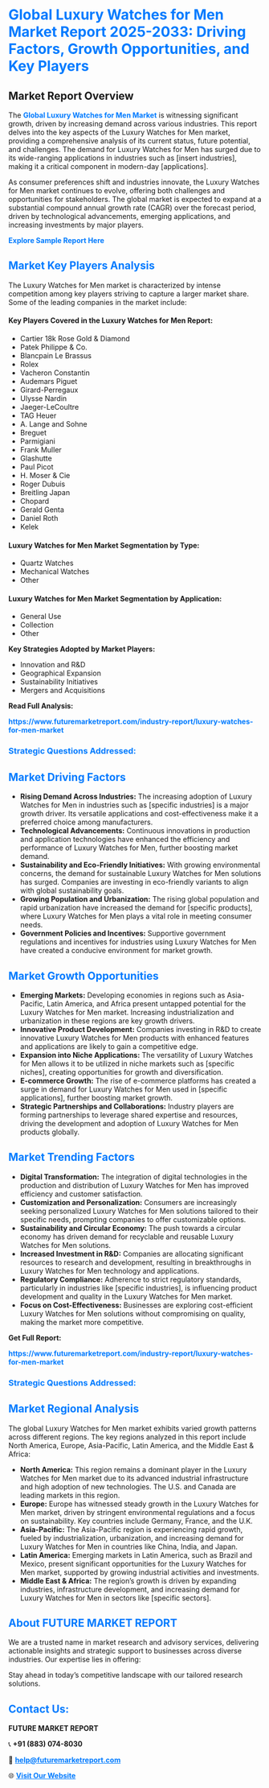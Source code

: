 <h1 style="color: #007BFF;">Global Luxury Watches for Men Market Report 2025-2033: Driving Factors, Growth Opportunities, and Key Players</h1>

<section id="overview">
<h2>Market Report Overview</h2>
<p>The <a href="https://www.futuremarketreport.com/industry-report/luxury-watches-for-men-market" style="color: #007BFF; text-decoration: none;"><strong>Global Luxury Watches for Men Market</strong></a> is witnessing significant growth, driven by increasing demand across various industries. This report delves into the key aspects of the Luxury Watches for Men market, providing a comprehensive analysis of its current status, future potential, and challenges. The demand for Luxury Watches for Men has surged due to its wide-ranging applications in industries such as [insert industries], making it a critical component in modern-day [applications].</p>
<p>As consumer preferences shift and industries innovate, the Luxury Watches for Men market continues to evolve, offering both challenges and opportunities for stakeholders. The global market is expected to expand at a substantial compound annual growth rate (CAGR) over the forecast period, driven by technological advancements, emerging applications, and increasing investments by major players.</p>
</section>

<section id="overview">
<p><a href="https://www.futuremarketreport.com/request-sample/reportId=106196" style="color: #007BFF; text-decoration: none;"><strong>Explore Sample Report Here</strong></a></p>
</section>

<section id="key-players">
<h2 style="color: #007BFF;">Market Key Players Analysis</h2>
<p>The Luxury Watches for Men market is characterized by intense competition among key players striving to capture a larger market share. Some of the leading companies in the market include:</p>
<h4>Key Players Covered in the Luxury Watches for Men Report:</h4>
<ul><li>Cartier 18k Rose Gold &amp; Diamond</li><li>Patek Philippe &amp; Co.</li><li>Blancpain Le Brassus</li><li>Rolex</li><li>Vacheron Constantin</li><li>Audemars Piguet</li><li>Girard-Perregaux</li><li>Ulysse Nardin</li><li>Jaeger-LeCoultre</li><li>TAG Heuer</li><li>A. Lange and Sohne</li><li>Breguet</li><li>Parmigiani</li><li>Frank Muller</li><li>Glashutte</li><li>Paul Picot</li><li>H. Moser &amp; Cie</li><li>Roger Dubuis</li><li>Breitling Japan</li><li>Chopard</li><li>Gerald Genta</li><li>Daniel Roth</li><li>Kelek</li></ul>
<h4>Luxury Watches for Men Market Segmentation by Type:</h4>
<ul><li>Quartz Watches</li><li>Mechanical Watches</li><li>Other</li></ul>

<h4>Luxury Watches for Men Market Segmentation by Application:</h4>
<ul><li>General Use</li><li>Collection</li><li>Other</li></ul>
<p><strong>Key Strategies Adopted by Market Players:</strong></p>
<ul>
<li>Innovation and R&D</li>
<li>Geographical Expansion</li>
<li>Sustainability Initiatives</li>
<li>Mergers and Acquisitions</li>
</ul>
</section>

<section>
<p><strong>Read Full Analysis: </strong></p><a href="https://www.futuremarketreport.com/industry-report/luxury-watches-for-men-market" style="color: #007BFF; text-decoration: none;"><strong>https://www.futuremarketreport.com/industry-report/luxury-watches-for-men-market</strong></a>
<h3 style="color: #007BFF;">Strategic Questions Addressed:</h3>
</section>

<section id="driving-factors">
<h2 style="color: #007BFF;">Market Driving Factors</h2>
<ul>
<li><strong>Rising Demand Across Industries:</strong> The increasing adoption of Luxury Watches for Men in industries such as [specific industries] is a major growth driver. Its versatile applications and cost-effectiveness make it a preferred choice among manufacturers.</li>
<li><strong>Technological Advancements:</strong> Continuous innovations in production and application technologies have enhanced the efficiency and performance of Luxury Watches for Men, further boosting market demand.</li>
<li><strong>Sustainability and Eco-Friendly Initiatives:</strong> With growing environmental concerns, the demand for sustainable Luxury Watches for Men solutions has surged. Companies are investing in eco-friendly variants to align with global sustainability goals.</li>
<li><strong>Growing Population and Urbanization:</strong> The rising global population and rapid urbanization have increased the demand for [specific products], where Luxury Watches for Men plays a vital role in meeting consumer needs.</li>
<li><strong>Government Policies and Incentives:</strong> Supportive government regulations and incentives for industries using Luxury Watches for Men have created a conducive environment for market growth.</li>
</ul>
</section>

<section id="growth-opportunities">
<h2 style="color: #007BFF;">Market Growth Opportunities</h2>
<ul>
<li><strong>Emerging Markets:</strong> Developing economies in regions such as Asia-Pacific, Latin America, and Africa present untapped potential for the Luxury Watches for Men market. Increasing industrialization and urbanization in these regions are key growth drivers.</li>
<li><strong>Innovative Product Development:</strong> Companies investing in R&D to create innovative Luxury Watches for Men products with enhanced features and applications are likely to gain a competitive edge.</li>
<li><strong>Expansion into Niche Applications:</strong> The versatility of Luxury Watches for Men allows it to be utilized in niche markets such as [specific niches], creating opportunities for growth and diversification.</li>
<li><strong>E-commerce Growth:</strong> The rise of e-commerce platforms has created a surge in demand for Luxury Watches for Men used in [specific applications], further boosting market growth.</li>
<li><strong>Strategic Partnerships and Collaborations:</strong> Industry players are forming partnerships to leverage shared expertise and resources, driving the development and adoption of Luxury Watches for Men products globally.</li>
</ul>
</section>

<section id="trending-factors">
<h2 style="color: #007BFF;">Market Trending Factors</h2>
<ul>
<li><strong>Digital Transformation:</strong> The integration of digital technologies in the production and distribution of Luxury Watches for Men has improved efficiency and customer satisfaction.</li>
<li><strong>Customization and Personalization:</strong> Consumers are increasingly seeking personalized Luxury Watches for Men solutions tailored to their specific needs, prompting companies to offer customizable options.</li>
<li><strong>Sustainability and Circular Economy:</strong> The push towards a circular economy has driven demand for recyclable and reusable Luxury Watches for Men solutions.</li>
<li><strong>Increased Investment in R&D:</strong> Companies are allocating significant resources to research and development, resulting in breakthroughs in Luxury Watches for Men technology and applications.</li>
<li><strong>Regulatory Compliance:</strong> Adherence to strict regulatory standards, particularly in industries like [specific industries], is influencing product development and quality in the Luxury Watches for Men market.</li>
<li><strong>Focus on Cost-Effectiveness:</strong> Businesses are exploring cost-efficient Luxury Watches for Men solutions without compromising on quality, making the market more competitive.</li>
</ul>
</section>

<section>
<p><strong>Get Full Report: </strong></p><a href="https://www.futuremarketreport.com/industry-report/luxury-watches-for-men-market" style="color: #007BFF; text-decoration: none;"><strong>https://www.futuremarketreport.com/industry-report/luxury-watches-for-men-market</strong></a>
<h3 style="color: #007BFF;">Strategic Questions Addressed:</h3>
</section>


<section id="regional-analysis">
<h2 style="color: #007BFF;">Market Regional Analysis</h2>
<p>The global Luxury Watches for Men market exhibits varied growth patterns across different regions. The key regions analyzed in this report include North America, Europe, Asia-Pacific, Latin America, and the Middle East & Africa:</p>
<ul>
<li><strong>North America:</strong> This region remains a dominant player in the Luxury Watches for Men market due to its advanced industrial infrastructure and high adoption of new technologies. The U.S. and Canada are leading markets in this region.</li>
<li><strong>Europe:</strong> Europe has witnessed steady growth in the Luxury Watches for Men market, driven by stringent environmental regulations and a focus on sustainability. Key countries include Germany, France, and the U.K.</li>
<li><strong>Asia-Pacific:</strong> The Asia-Pacific region is experiencing rapid growth, fueled by industrialization, urbanization, and increasing demand for Luxury Watches for Men in countries like China, India, and Japan.</li>
<li><strong>Latin America:</strong> Emerging markets in Latin America, such as Brazil and Mexico, present significant opportunities for the Luxury Watches for Men market, supported by growing industrial activities and investments.</li>
<li><strong>Middle East & Africa:</strong> The region’s growth is driven by expanding industries, infrastructure development, and increasing demand for Luxury Watches for Men in sectors like [specific sectors].</li>
</ul>
</section>

<footer>
<h2 style="color: #007BFF;">About FUTURE MARKET REPORT</h2>
<p>We are a trusted name in market research and advisory services, delivering actionable insights and strategic support to businesses across diverse industries. Our expertise lies in offering:</p>

<p>Stay ahead in today’s competitive landscape with our tailored research solutions.</p>

<h2 style="color: #007BFF;">Contact Us:</h2>
<p><strong>FUTURE MARKET REPORT</strong></p>
<p>📞 <strong>+91 (883) 074-8030</strong></p>
<p>📧 <strong><a href="mailto:help@futuremarketreport.com" style="color: #007BFF;">help@futuremarketreport.com</a></strong></p>
<p>🌐 <strong><a href="https://www.futuremarketreport.com/" style="color: #007BFF;">Visit Our Website</a></strong></p>
</footer>